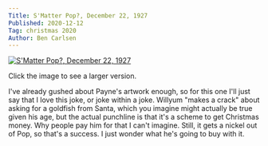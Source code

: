 ```yaml
---
Title: S'Matter Pop?, December 22, 1927
Published: 2020-12-12
Tag: christmas 2020
Author: Ben Carlsen
---
```


[![S'Matter Pop?, December 22, 1927](http://blog.arkholt.com/media/decstrips2020/12-smatter-pop_Thu__Dec_22__1927_.jpg)](http://blog.arkholt.com/media/decstrips2020/12-smatter-pop_Thu__Dec_22__1927_.jpg)

Click the image to see a larger version.

I've already gushed about Payne's artwork enough, so for this one I'll just say that I love this joke, or joke within a joke. Willyum "makes a crack" about asking for a goldfish from Santa, which you imagine might actually be true given his age, but the actual punchline is that it's a scheme to get Christmas money. Why people pay him for that I can't imagine. Still, it gets a nickel out of Pop, so that's a success. I just wonder what he's going to buy with it.
